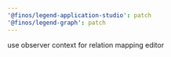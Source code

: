 ```yaml
---
'@finos/legend-application-studio': patch
'@finos/legend-graph': patch
---
```


use observer context for relation mapping editor
